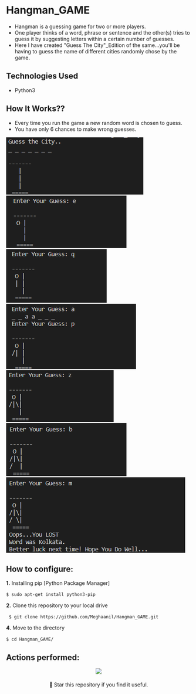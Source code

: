 # Hangman_GAME
- Hangman is a guessing game for two or more players. 
- One player thinks of a word, phrase or sentence and the other(s) tries to guess it by suggesting letters within a certain number of guesses. 
- Here I have created "Guess The City"_Edition of the same...you'll be having to guess the name of different cities randomly chose by the game.
## Technologies Used
 - Python3
## How It Works??

- Every time you run the game a new random word is chosen to guess.
- You have only 6 chances to make wrong guesses.
<img src="img1.png">

<img src="img2.png">
<img src="img3.png">
<img src="img4.png">
<img src="img5.png">
<img src="img6.png">
<img src="img7.png">



## How to configure:
**1.** Installing pip [Python Package Manager]

```shell
$ sudo apt-get install python3-pip
```
 **2.** Clone this repository to your local drive
```shell
 $ git clone https://github.com/Meghaanil/Hangman_GAME.git
```
**4.** Move to the directory

```
$ cd Hangman_GAME/
```

## Actions performed:
 

<p align="center">
 <img width="400px" src="assets/women diary.gif"/>
<br/><br/>
🌟 Star this repository if you find it useful.
</p>
